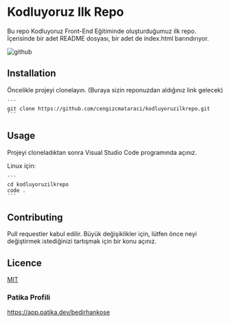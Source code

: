 # Kodluyoruz Ilk Repo

Bu repo Kodluyoruz Front-End Eğitiminde oluşturduğumuz ilk repo. İçerisinde bir adet README dosyası, bir adet de index.html barındırıyor.

![github](https://user-images.githubusercontent.com/41688971/179471050-3da46715-ec70-495e-8485-87c2d28c77a3.png)


## Installation

Öncelikle projeyi clonelayın. (Buraya sizin reponuzdan aldığınız link gelecek)
    
    ```
    git clone https://github.com/cengizcmataraci/kodluyoruzilkrepo.git
    ```

## Usage 

Projeyi cloneladıktan sonra Visual Studio Code programında açınız.

Linux için:

    ``` 
    cd kodluyoruzilkrepo
    code .
    ```
## Contributing

Pull requestler kabul edilir. Büyük değişiklikler için, lütfen önce neyi değiştirmek istediğinizi tartışmak için bir konu açınız.

## Licence
[MIT](https://choosealicense.com/licenses/mit/)

### Patika Profili
https://app.patika.dev/bedirhankose
